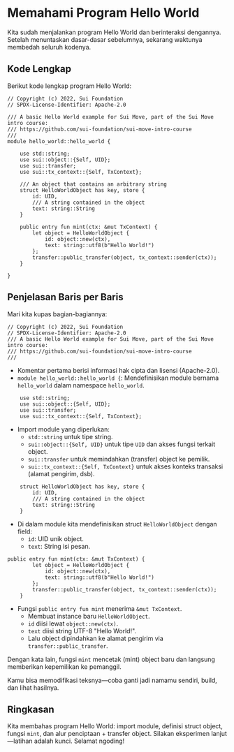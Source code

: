# Memahami Program Hello World

Kita sudah menjalankan program Hello World dan berinteraksi dengannya. Setelah menuntaskan dasar-dasar sebelumnya, sekarang waktunya membedah seluruh kodenya.

## Kode Lengkap

Berikut kode lengkap program Hello World:

```
// Copyright (c) 2022, Sui Foundation
// SPDX-License-Identifier: Apache-2.0

/// A basic Hello World example for Sui Move, part of the Sui Move intro course:
/// https://github.com/sui-foundation/sui-move-intro-course
/// 
module hello_world::hello_world {

    use std::string;
    use sui::object::{Self, UID};
    use sui::transfer;
    use sui::tx_context::{Self, TxContext};

    /// An object that contains an arbitrary string
    struct HelloWorldObject has key, store {
        id: UID,
        /// A string contained in the object
        text: string::String
    }

    public entry fun mint(ctx: &mut TxContext) {
        let object = HelloWorldObject {
            id: object::new(ctx),
            text: string::utf8(b"Hello World!")
        };
        transfer::public_transfer(object, tx_context::sender(ctx));
    }

}
```

## Penjelasan Baris per Baris

Mari kita kupas bagian-bagiannya:

```
// Copyright (c) 2022, Sui Foundation
// SPDX-License-Identifier: Apache-2.0
/// A basic Hello World example for Sui Move, part of the Sui Move intro course:
/// https://github.com/sui-foundation/sui-move-intro-course
/// 
```

- Komentar pertama berisi informasi hak cipta dan lisensi (Apache-2.0).
- `module hello_world::hello_world {`: Mendefinisikan module bernama `hello_world` dalam namespace `hello_world`.

```
    use std::string;
    use sui::object::{Self, UID};
    use sui::transfer;
    use sui::tx_context::{Self, TxContext};
```

- Import module yang diperlukan:
    - `std::string` untuk tipe string.
    - `sui::object::{Self, UID}` untuk tipe `UID` dan akses fungsi terkait object.
    - `sui::transfer` untuk memindahkan (transfer) object ke pemilik.
    - `sui::tx_context::{Self, TxContext}` untuk akses konteks transaksi (alamat pengirim, dsb).

```
    struct HelloWorldObject has key, store {
        id: UID,
        /// A string contained in the object
        text: string::String
    }
```

- Di dalam module kita mendefinisikan struct `HelloWorldObject` dengan field:
    - `id`: UID unik object.
    - `text`: String isi pesan.

```
public entry fun mint(ctx: &mut TxContext) {
        let object = HelloWorldObject {
            id: object::new(ctx),
            text: string::utf8(b"Hello World!")
        };
        transfer::public_transfer(object, tx_context::sender(ctx));
    }
```

- Fungsi `public entry fun mint` menerima `&mut TxContext`.
    - Membuat instance baru `HelloWorldObject`.
    - `id` diisi lewat `object::new(ctx)`.
    - `text` diisi string UTF-8 "Hello World!".
    - Lalu object dipindahkan ke alamat pengirim via `transfer::public_transfer`.

Dengan kata lain, fungsi `mint` mencetak (mint) object baru dan langsung memberikan kepemilikan ke pemanggil.

Kamu bisa memodifikasi teksnya—coba ganti jadi namamu sendiri, build, dan lihat hasilnya.

## Ringkasan

Kita membahas program Hello World: import module, definisi struct object, fungsi `mint`, dan alur penciptaan + transfer object. Silakan eksperimen lanjut—latihan adalah kunci. Selamat ngoding!